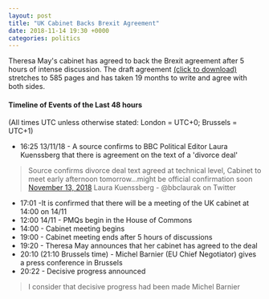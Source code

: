 ```yaml
---
layout: post
title: "UK Cabinet Backs Brexit Agreement"
date: 2018-11-14 19:30 +0000
categories: politics
---
```


Theresa May's cabinet has agreed to back the Brexit agreement after 5 hours of intense discussion. The draft agreement [(click to download)](https://ec.europa.eu/commission/sites/beta-political/files/draft_withdrawal_agreement_0.pdf) stretches to 585 pages and has taken 19 months to write and agree with both sides.

#### Timeline of Events of the Last 48 hours

(All times UTC unless otherwise stated: London = UTC+0; Brussels = UTC+1)

*   16:25 13/11/18 - A source confirms to BBC Political Editor Laura Kuenssberg that there is agreement on the text of a 'divorce deal'

> Source confirms divorce deal text agreed at technical level, Cabinet to meet early afternoon tomorrow...might be official confirmation soon [November 13, 2018](https://twitter.com/bbclaurak/status/1062380859108589573?ref_src=twsrc%5Etfw) Laura Kuenssberg - @bbclaurak on Twitter

*   17:01 -It is confirmed that there will be a meeting of the UK cabinet at 14:00 on 14/11
*   12:00 14/11 - PMQs begin in the House of Commons
*   14:00 - Cabinet meeting begins
*   19:00 - Cabinet meeting ends after 5 hours of discussions
*   19:20 - Theresa May announces that her cabinet has agreed to the deal
*   20:10 (21:10 Brussels time) - Michel Barnier (EU Chief Negotiator) gives a press conference in Brussels
*   20:22 - Decisive progress announced

> I consider that decisive progress had been made Michel Barnier
